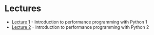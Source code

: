 # Lectures

* [Lecture 1](01) - Introduction to performance programming with Python 1
* [Lecture 2](02) - Introduction to performance programming with Python 2
